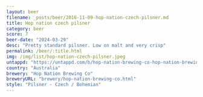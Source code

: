 ```yaml
---
layout: beer
filename: _posts/beer/2016-11-09-hop-nation-czech-pilsner.md
title: Hop nation czech pilsner
category: beer
score: 7
beer-date: "2024-03-29"
desc: "Pretty standard pilsner. Low on malt and very crisp"
permalink: /beer/:title.html
img: /img/list/hop-nation-czech-pilsner.jpeg
untappd: "https://untappd.com/b/hop-nation-brewing-co-hop-nation-brewing-co-czech-pilsner/5531088"
country: "Australia"
brewery: "Hop Nation Brewing Co"
breweryURL: "brewery/hop-nation-brewing-co.html"
style: "Pilsner - Czech / Bohemian"
---
```

